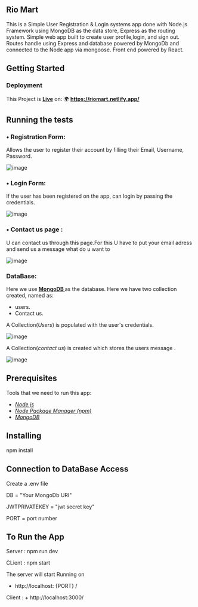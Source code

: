 ## Rio Mart
This is a Simple User Registration & Login systems app done with Node.js Framework using MongoDB as the data store, Express as the routing system. Simple web app built to create user profile,login, and sign out. Routes handle using Express and database powered by MongoDb and connected to the Node app via mongoose. Front end powered by React.
## Getting Started

### Deployment
This Project is **[Live](https://riomart.netlify.app/)** on: 🌍 **https://riomart.netlify.app/**

## Running the tests

### • Registration Form:
Allows the user to register their account by filling their Email, Username, Password.

![image](https://user-images.githubusercontent.com/72391917/181826743-9b41eef4-cfee-4fe7-b1ad-9702e1850d3c.png)


### • Login Form:
If the user has been registered on the app, can login by passing the credentials.

![image](https://user-images.githubusercontent.com/72391917/181826782-da9f209b-3e3d-4d33-8490-ab7d37c19ee2.png)



### • Contact us page :
U can contact us through this page.For this U have to put your email adress and  send us a message what do u want to

![image](https://user-images.githubusercontent.com/72391917/181826884-bbb3161f-0894-4b09-ac3c-7c7632e7367f.png)



### DataBase:
Here we use **[MongoDB ](https://www.mongodb.com/cloud/atlas)** as the database. Here we have two collection created, named as:
- users.
- Contact us.

A Collection(*Users*) is populated with the user's credentials.

![image](https://user-images.githubusercontent.com/72391917/181827313-122a7361-f130-4175-b9d0-3171c60654ca.png)



A Collection(*contact us*) is created which stores the users message .

![image](https://user-images.githubusercontent.com/72391917/181827429-f93ed998-2584-4115-abf8-99f87a6b4a56.png)


## Prerequisites
Tools that we need to run this app:

- *[Node.js](https://nodejs.org/en/)*
- *[Node Package Manager (npm)](https://www.npmjs.com/get-npm)*
- *[MongoDB ](https://www.mongodb.com/cloud/atlas)*

## Installing

npm install

## Connection to DataBase Access

Create a .env file

DB = "Your MongoDb URI"

JWTPRIVATEKEY = "jwt secret key"

PORT = port number

## To Run the App

Server :   npm run dev 

CLient :  npm start 

The server will start Running on
+ http://localhost: {PORT} /

Client : + http://localhost:3000/

